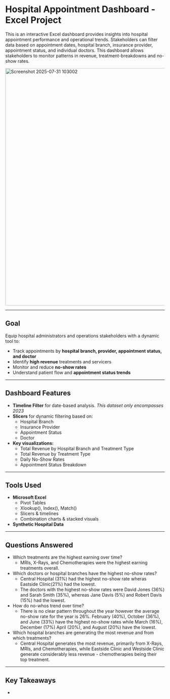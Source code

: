 # Hospital Appointment Dashboard - Excel Project
This is an interactive Excel dashboard provides insights into hospital appointment performance and operational trends. Stakeholders can filter data based on appointment dates, hospital branch, insurance provider, appointment status, and individual doctors. This dashboard allows stakeholders to monitor patterns in revenue, treatment-breakdowns and no-show rates.


<img width="1292" height="749" alt="Screenshot 2025-07-31 103002" src="https://github.com/user-attachments/assets/ae7b4be5-f1e9-4c1e-ad3f-a4fae2ef993a" />


---

## Goal
Equip hospital administrators and operations stakeholders with a dynamic tool to:

- Track appointments by **hospital branch, provider, appointment status, and doctor**
- Identify **high revenue** treatments and servicers
- Monitor and reduce **no-show rates**
- Understand patient flow and **appointment status trends**

---

## Dashboard Features

  - **Timeline Filter** for date-based analysis. *This dataset only encompasses 2023*
  - **Slicers** for dynamic filtering based on:
    - Hospital Branch
    - Insurance Provider
    - Appointment Status
    - Doctor
  - **Key visualizations:**
    - Total Revenue by Hospital Branch and Treatment Type
    - Total Revenue by Treatment Type
    - Daily No-Show Rates
    - Appointment Status Breakdown

---

## Tools Used
  - **Microsoft Excel**
    - Pivot Tables
    - Xlookup(), Index(), Match()
    - Slicers & timelines
    - Combination charts & stacked visuals
  - **Synthetic Hospital Data**

---

## Questions Answered
  - Which treatments are the highest earning over time?
      - MRIs, X-Rays, and Chemotherapies were the highest earning treatments overall.
  - Which doctors or hospital branches have the highest no-show rates?
    - Central Hospital (31%) had the highest no-show rate wheras Eastside Clinic(21%) had the lowest.
    - The doctors with the highest no-show rates were David Jones (36%) and Sarah Smith (35%), whereas Jane Davis (5%) and Robert Davis (15%) had the lowest.
  - How do no-whos trend over time?
    - There is no clear pattern throughout the year however the average no-show rate for the year is 26%. February (40%), October (36%), and June (33%) have the highest no-show rates while March (16%), December (17%) April (20%), and August (20%) have the lowest.
  - Which hospital branches are generating the most revenue and from which treatments?
    - Central Hospital generates the most revenue, primarily from X-Rays, MRIs, and Chemotherapies, while Eastside Clinic and Westside Clinic generate considerably less revenue - chemotherapies being their top treatment. 
--- 

## Key Takeaways
  - 
